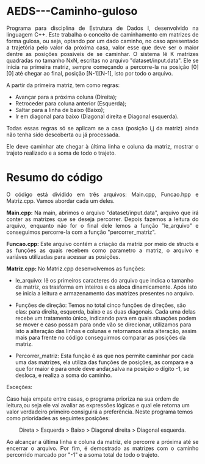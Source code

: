 # AEDS---Caminho-guloso

<p align="justify">
  Programa para disciplina de Estrutura de Dados I, desenvolvido na linguagem C++. Este trabalha o conceito de caminhamento em matrizes de forma gulosa, ou seja, optando por um dado caminho, no caso apresentado a trajetória pelo valor da próxima casa, valor esse que deve ser o maior dentre as posições possiveis de se caminhar. O sistema lê K matrizes quadradas no tamanho NxN, escritas no arquivo "dataset/input.data". Ele se inicia na primeira matriz, sempre começando a percorre-la na posição [0][0] até chegar ao final, posição [N-1][N-1], isto por todo o arquivo.</p>

<p align="justify">
A partir da primeira matriz, tem como regras: 
</p>

- Avançar para a próxima coluna (Direita); 
- Retroceder para coluna anterior (Esquerda); 
- Saltar para a linha de baixo (Baixo); 
- Ir em diagonal para baixo (Diagonal direita e Diagonal esquerda). 

<p align="justify">
Todas essas regras só se aplicam se a casa (posição i,j da matriz) ainda não tenha sido descoberta ou já processada.</p>

<p align="justify">
  Ele deve caminhar ate chegar à última linha e coluna da matriz, mostrar o trajeto realizado e a soma de todo o trajeto.
</p>
  

# Resumo do código

<p align="justify">
O código está dividido em três arquivos: Main.cpp, Funcao.hpp e Matriz.cpp. Vamos abordar cada um deles. </p>

<p align="justify">
<b>Main.cpp: </b>
Na main, abrimos o arquivo "dataset/input.data", arquivo que irá conter as matrizes que se deseja percorrer. Depois fazemos a leitura do arquivo, enquanto não for o final dele lemos a função "le_arquivo" e conseguimos percorre-la com a função "percorrer_matriz".</p>

<p align="justify">
<b>Funcao.cpp: </b>  
Este arquivo contém a criação da matriz por meio de structs e as funções as quais recebem como parametro a matriz, o arquivo e variáves utilizadas para acessar as posições.</p>

<p align="justify">
<b>Matriz.cpp: </b> 
No Matriz.cpp desenvolvemos as funções:
</p>

- le_arquivo: lê os primeiros caracteres do arquivo que indica o tamanho da matriz, os trasforma em inteiros e os aloca dinamicamente. Após isto se inicia a leitura e armazenamento das matrizes presentes no arquivo.

- Funções de direçâo: Temos no total cinco funções de direções, são elas: para direita, esquerda, baixo e as duas diagonais. Cada uma delas recebe um tratamento único, indicando para em quais situações podem se mover e caso possam para onde vão se direcionar, utilizamos para isto a alteração das linhas e colunas e retornamos esta alteração, assim mais para frente no código conseguirmos comparar as posições da matriz.

- Percorrer_matriz:  Esta função é as que nos permite caminhar por cada uma das matrizes, ela utiliza das funções de posições, as compara e a que for maior é para onde deve andar,salva na posição o dígito -1, se desloca, e realiza a soma do caminho.

<p align="justify">
<p <b>Exceções: </b> </p>
  Caso haja empate entre casas, o programa prioriza na sua ordem de leitura,ou seja ele vai avaliar as expressões lógicas e qual ele retorna um valor verdadeiro primeiro consiguirá a preferência. Neste programa temos como prioridades as seguintes posições:
<p align="center">
Direta > Esquerda > Baixo > Diagonal direita > Diagonal esquerda.</p>
</p>

<p align="justify">
  Ao alcançar a última linha e coluna da matriz, ele percorre a próxima até se encerrar o arquivo. Por fim, é demostrado as matrizes com o caminho percorrido marcado por "-1" e a soma total de todo o trajeto.</p>
